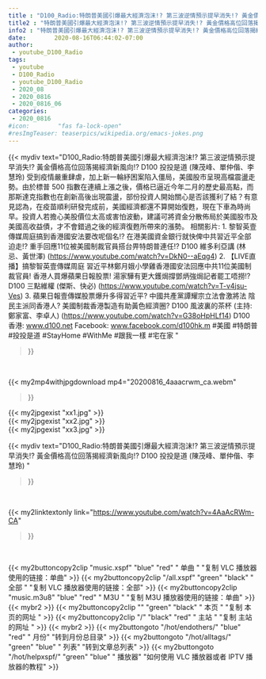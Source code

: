 ```yaml
---
title : "D100_Radio:特朗普美國引爆最大經濟泡沫!? 第三波逆情預示提早消失!? 黃金價格高位回落揭經濟新風向!? D100 投投是道 (陳茂峰、單仲偕、李慧玲) "
title2 : "特朗普美國引爆最大經濟泡沫!? 第三波逆情預示提早消失!? 黃金價格高位回落揭經濟新風向!? D100 投投是道 (陳茂峰、單仲偕、李慧玲) "
info2 : "特朗普美國引爆最大經濟泡沫!? 第三波逆情預示提早消失!? 黃金價格高位回落揭經濟新風向!? D100 投投是道 (陳茂峰、單仲偕、李慧玲)    受到疫情嚴重肆虐，加上新一輪紓困案陷入僵局，美國股市呈現高檔震盪走勢。由於標普 500 指數在連續上漲之後，價格已逼近今年二月的歷史最高點，而那斯達克指數也在創新高後出現震盪，部份投資人開始關心是否該獲利了結？有意見認為，在疫苗順利研發完成前，美國經濟都還不算開始復甦，現在下車為時尚早。投資人若擔心美股價位太高或害怕波動，建議可將資金分散佈局於美國股市及美國高收益債，才不會錯過之後的經濟復甦所帶來的漲勢。  相關影片: 1. 黎智英壹傳媒周庭搞到香港國安法要改呢個名!? 在港美國資金銀行就快俾中共習近平全部迫走!? 重手回應11位被美國制裁官員搭台畀特朗普連任!?  D100 維多利亞講 (林忌、黃世澤) (https://www.youtube.com/watch?v=DkN0--aEqg4) 2. 【LIVE直播】搞黎智英壹傳媒周庭 習近平林鄭月娥小學雞香港國安法回應中共11位美國制裁官員! 香港人買爆蘋果日報股票! 湯家驊有更大鑊焗撐鄧炳強焗記者罷工唔撈!? D100 三點維權 (傑斯、快必) (https://www.youtube.com/watch?v=T-v4jsu-Ves) 3. 蘋果日報壹傳媒股票爆升多得習近平? 中國共產黨譚耀宗立法會激將法 陰民主派同香港人? 美國制裁香港製造有助黃色經濟圈? D100 風波裏的茶杯 (主持: 鄭家富、李卓人) (https://www.youtube.com/watch?v=G38oHpHLf14)  D100 香港: www.d100.net  Facebook: www.facebook.com/d100hk.m  #美國 #特朗普 #投投是道 #StayHome #WithMe #跟我一樣 #宅在家 "
date:        2020-08-16T06:44:02-07:00
author:
 - youtube_D100_Radio
tags:
 - youtube
 - D100_Radio
 - youtube_D100_Radio
 - 2020_08
 - 2020_0816
 - 2020_0816_06
categories:
 - 2020_0816
#icon:        "fas fa-lock-open"
#resImgTeaser: teaserpics/wikipedia.org/emacs-jokes.png
---
```


{{< mydiv text="D100_Radio:特朗普美國引爆最大經濟泡沫!? 第三波逆情預示提早消失!? 黃金價格高位回落揭經濟新風向!? D100 投投是道 (陳茂峰、單仲偕、李慧玲)    受到疫情嚴重肆虐，加上新一輪紓困案陷入僵局，美國股市呈現高檔震盪走勢。由於標普 500 指數在連續上漲之後，價格已逼近今年二月的歷史最高點，而那斯達克指數也在創新高後出現震盪，部份投資人開始關心是否該獲利了結？有意見認為，在疫苗順利研發完成前，美國經濟都還不算開始復甦，現在下車為時尚早。投資人若擔心美股價位太高或害怕波動，建議可將資金分散佈局於美國股市及美國高收益債，才不會錯過之後的經濟復甦所帶來的漲勢。  相關影片: 1. 黎智英壹傳媒周庭搞到香港國安法要改呢個名!? 在港美國資金銀行就快俾中共習近平全部迫走!? 重手回應11位被美國制裁官員搭台畀特朗普連任!?  D100 維多利亞講 (林忌、黃世澤) (https://www.youtube.com/watch?v=DkN0--aEqg4) 2. 【LIVE直播】搞黎智英壹傳媒周庭 習近平林鄭月娥小學雞香港國安法回應中共11位美國制裁官員! 香港人買爆蘋果日報股票! 湯家驊有更大鑊焗撐鄧炳強焗記者罷工唔撈!? D100 三點維權 (傑斯、快必) (https://www.youtube.com/watch?v=T-v4jsu-Ves) 3. 蘋果日報壹傳媒股票爆升多得習近平? 中國共產黨譚耀宗立法會激將法 陰民主派同香港人? 美國制裁香港製造有助黃色經濟圈? D100 風波裏的茶杯 (主持: 鄭家富、李卓人) (https://www.youtube.com/watch?v=G38oHpHLf14)  D100 香港: www.d100.net  Facebook: www.facebook.com/d100hk.m  #美國 #特朗普 #投投是道 #StayHome #WithMe #跟我一樣 #宅在家 "
>}}
<br>


{{< my2mp4withjpgdownload mp4="20200816_4aaacrwm_ca.webm"
>}}

{{< my2jpgexist "xx1.jpg" >}}<br>
{{< my2jpgexist "xx2.jpg" >}}<br>
{{< my2jpgexist "xx3.jpg" >}}<br>



{{< mydiv text="D100_Radio:特朗普美國引爆最大經濟泡沫!? 第三波逆情預示提早消失!? 黃金價格高位回落揭經濟新風向!? D100 投投是道 (陳茂峰、單仲偕、李慧玲) "
>}}
<br>

{{< my2linktextonly link="https://www.youtube.com/watch?v=4AaAcRWm-CA"
>}}


<br>

{{< my2buttoncopy2clip "music.xspf"        "blue"   "red"    " 单曲 "  "复制 VLC 播放器使用的链接：单曲" >}} {{< my2buttoncopy2clip "/all.xspf"         "green"  "black"  " 全部 "  "复制 VLC 播放器使用的链接：全部" >}} {{< my2buttoncopy2clip "music.m3u8"        "blue"   "red"    " M3U  "    "复制 M3U 播放器使用的链接：单曲" >}} {{< mybr2 >}} {{< my2buttoncopy2clip ""                  "green"  "black"  " 本页 "    "复制 本页的网址 " >}} {{< my2buttoncopy2clip "/"                 "black"  "red"    " 主站 "    "复制 主站的网址 " >}} {{< mybr2 >}} {{< my2buttongoto      "/hot/endothers/"   "blue"   "red"    " 月份"   "转到月份总目录" >}} {{< my2buttongoto      "/hot/alltags/"     "green"  "blue"   " 列表"   "转到文章总列表" >}} {{< my2buttongoto      "/hot/helpxspf/"    "green"  "blue"   " 播放器" "如何使用 VLC 播放器或者 IPTV 播放器的教程" >}} 
